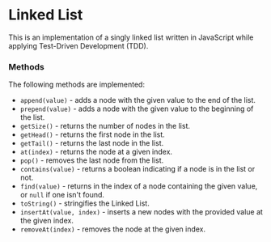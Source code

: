 # Linked List

This is an implementation of a singly linked list written in JavaScript while applying Test-Driven Development (TDD).

### Methods

The following methods are implemented:

- `append(value)` - adds a node with the given value to the end of the list.
- `prepend(value)` - adds a node with the given value to the beginning of the list.
- `getSize()` - returns the number of nodes in the list.
- `getHead()` - returns the first node in the list.
- `getTail()` - returns the last node in the list.
- `at(index)` - returns the node at a given index.
- `pop()` - removes the last node from the list.
- `contains(value)` - returns a boolean indicating if a node is in the list or not.
- `find(value)` - returns in the index of a node containing the given value, or `null` if one isn't found.
- `toString()` - stringifies the Linked List.
- `insertAt(value, index)` - inserts a new nodes with the provided value at the given index.
- `removeAt(index)` - removes the node at the given index.
